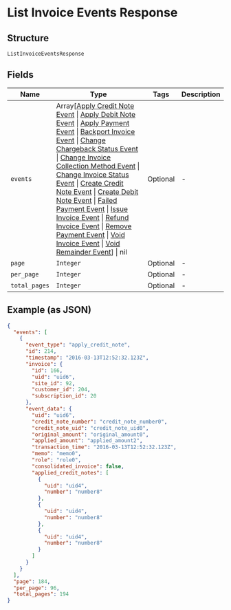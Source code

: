 
# List Invoice Events Response

## Structure

`ListInvoiceEventsResponse`

## Fields

| Name | Type | Tags | Description |
|  --- | --- | --- | --- |
| `events` | Array[[Apply Credit Note Event](../../doc/models/apply-credit-note-event.md) \| [Apply Debit Note Event](../../doc/models/apply-debit-note-event.md) \| [Apply Payment Event](../../doc/models/apply-payment-event.md) \| [Backport Invoice Event](../../doc/models/backport-invoice-event.md) \| [Change Chargeback Status Event](../../doc/models/change-chargeback-status-event.md) \| [Change Invoice Collection Method Event](../../doc/models/change-invoice-collection-method-event.md) \| [Change Invoice Status Event](../../doc/models/change-invoice-status-event.md) \| [Create Credit Note Event](../../doc/models/create-credit-note-event.md) \| [Create Debit Note Event](../../doc/models/create-debit-note-event.md) \| [Failed Payment Event](../../doc/models/failed-payment-event.md) \| [Issue Invoice Event](../../doc/models/issue-invoice-event.md) \| [Refund Invoice Event](../../doc/models/refund-invoice-event.md) \| [Remove Payment Event](../../doc/models/remove-payment-event.md) \| [Void Invoice Event](../../doc/models/void-invoice-event.md) \| [Void Remainder Event](../../doc/models/void-remainder-event.md)] \| nil | Optional | - |
| `page` | `Integer` | Optional | - |
| `per_page` | `Integer` | Optional | - |
| `total_pages` | `Integer` | Optional | - |

## Example (as JSON)

```json
{
  "events": [
    {
      "event_type": "apply_credit_note",
      "id": 214,
      "timestamp": "2016-03-13T12:52:32.123Z",
      "invoice": {
        "id": 166,
        "uid": "uid6",
        "site_id": 92,
        "customer_id": 204,
        "subscription_id": 20
      },
      "event_data": {
        "uid": "uid6",
        "credit_note_number": "credit_note_number0",
        "credit_note_uid": "credit_note_uid0",
        "original_amount": "original_amount0",
        "applied_amount": "applied_amount2",
        "transaction_time": "2016-03-13T12:52:32.123Z",
        "memo": "memo0",
        "role": "role0",
        "consolidated_invoice": false,
        "applied_credit_notes": [
          {
            "uid": "uid4",
            "number": "number8"
          },
          {
            "uid": "uid4",
            "number": "number8"
          },
          {
            "uid": "uid4",
            "number": "number8"
          }
        ]
      }
    }
  ],
  "page": 184,
  "per_page": 96,
  "total_pages": 194
}
```

